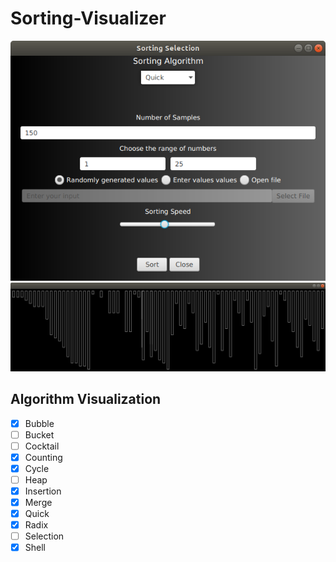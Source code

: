 # Sorting-Visualizer

<div align = "center">
 <img src="src/Screenshot%20from%202020-06-02%2015-27-48.png">
</div>

<div align = "center">
 <img src="src/Screenshot%20from%202020-06-02%2015-32-01.png">
</div>

## Algorithm Visualization
- [x] Bubble
- [ ] Bucket
- [ ] Cocktail
- [x] Counting
- [x] Cycle
- [ ] Heap
- [x] Insertion
- [x] Merge
- [x] Quick
- [x] Radix
- [ ] Selection
- [x] Shell
